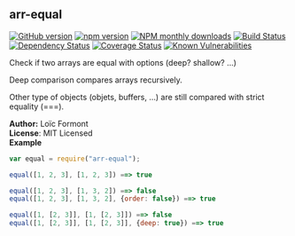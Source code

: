<a name="module_arr-equal"></a>

## arr-equal
[![GitHub version](https://badge.fury.io/gh/pouc%2Farr-equal.svg)](https://badge.fury.io/gh/pouc%2Farr-equal)[![npm version](https://badge.fury.io/js/arr-equal.svg)](https://badge.fury.io/js/arr-equal)[![NPM monthly downloads](https://img.shields.io/npm/dm/arr-equal.svg?style=flat)](https://npmjs.org/package/arr-equal)[![Build Status](https://travis-ci.org/pouc/arr-equal.svg?branch=master)](https://travis-ci.org/pouc/arr-equal)[![Dependency Status](https://gemnasium.com/badges/github.com/pouc/arr-equal.svg)](https://gemnasium.com/github.com/pouc/arr-equal)[![Coverage Status](https://coveralls.io/repos/github/pouc/arr-equal/badge.svg?branch=master)](https://coveralls.io/github/pouc/arr-equal?branch=master)[![Known Vulnerabilities](https://snyk.io/test/github/pouc/arr-equal/badge.svg)](https://snyk.io/test/github/pouc/arr-equal)Check if two arrays are equal with options (deep? shallow? ...)Deep comparison compares arrays recursively.Other type of objects (objets, buffers, ...) are still compared with strict equality (===).

**Author:** Lo&iuml;c Formont  
**License**: MIT Licensed  
**Example**  
```javascriptvar equal = require("arr-equal");equal([1, 2, 3], [1, 2, 3]) ==> trueequal([1, 2, 3], [1, 3, 2]) ==> falseequal([1, 2, 3], [1, 3, 2], {order: false}) ==> trueequal([1, [2, 3]], [1, [2, 3]]) ==> falseequal([1, [2, 3]], [1, [2, 3]], {deep: true}) ==> true```
